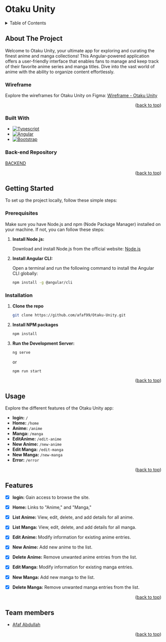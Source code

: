# Otaku Unity

<a name="readme-top"></a>
<!-- TABLE OF CONTENTS -->
<details>
  <summary>Table of Contents</summary>
  <ol>
    <li>
      <a href="#about-the-project">About The Project</a>
      <ul>
        <li><a href="#built-with">Wireframe</a></li>
        <li><a href="#built-with">Built With</a></li>
        <li><a href="#back-end-repository">Back-end Repository</a></li>
      </ul>
    </li>
    <li>
      <a href="#getting-started">Getting Started</a>
      <ul>
        <li><a href="#prerequisites">Prerequisites</a></li>
        <li><a href="#installation">Installation</a></li>
      </ul>
    </li>
    <li><a href="#usage">Usage</a></li>
    <li><a href="#features">Features</a></li>
    <li><a href="#team-members">Team members</a></li>
 
  </ol>
</details>


## About The Project

Welcome to Otaku Unity, your ultimate app for exploring and curating the finest anime and manga collections! This Angular-powered application offers a user-friendly interface that enables fans to manage and keep track of their favorite anime series and manga titles. Dive into the vast world of anime with the ability to organize content effortlessly.

### Wireframe

Explore the wireframes for Otaku Unity on Figma: [Wireframe - Otaku Unity](https://www.figma.com/file/5TSnrdbNhcozAejD2890vA/Wireframe-(Community)?type=whiteboard&node-id=0%3A1&t=z2zf8785toIUnbUn-1)


<p align="right">(<a href="#readme-top">back to top</a>)</p>

### Built With

* [![Typescript][typescript.com]][typescript-url]
* [![Angular][Angular.io]][Angular-url]
* [![Bootstrap][Bootstrap.com]][Bootstrap-url]

### Back-end Repository
[BACKEND](https://github.com/afaf99/Project-SDA-Java-Angular-.git)

<p align="right">(<a href="#readme-top">back to top</a>)</p>

## Getting Started

To set up the project locally, follow these simple steps:

### Prerequisites

Make sure you have Node.js and npm (Node Package Manager) installed on your machine. If not, you can follow these steps:

1. **Install Node.js:**

   Download and install Node.js from the official website: [Node.js](https://nodejs.org/)

2. **Install Angular CLI:**

   Open a terminal and run the following command to install the Angular CLI globally:

   ```sh
   npm install -g @angular/cli

### Installation

1. **Clone the repo**
   ```sh
   git clone https://github.com/afaf99/Otaku-Unity.git
   ```
2. **Install NPM packages**
   ```sh
   npm install
   ```
3. **Run the Development Server:**
   ```sh
   ng serve
   ```
   or
   ```sh
   npm run start
   ```
<p align="right">(<a href="#readme-top">back to top</a>)</p>

## Usage

Explore the different features of the Otaku Unity app:

* **login:** `/`
* **Home:** `/home`
* **Anime:** `/anime`
* **Manga:** `/manga`
* **EditAnime:** `/edit-anime`
* **New Anime:** `/new-anime`
* **Edit Manga:** `/edit-manga`
* **New Manga:** `/new-manga`
* **Error:** `/error`

<p align="right">(<a href="#readme-top">back to top</a>)</p>

## Features
- [x] **login:** Gain access to browse the site.

- [x] **Home:** Links to "Anime," and "Manga,"

- [x] **List Anime:** View, edit, delete, and add details for all anime.
    
- [x] **List Manga:** View, edit, delete, and add details for all manga.

- [x] **Edit Anime:** Modify information for existing anime entries.
    
- [x] **New Anime:** Add new anime to the list.

- [x] **Delete Anime:** Remove unwanted anime entries from the list.

- [x] **Edit Manga:** Modify information for existing manga entries.
      
- [x] **New Manga:** Add new manga to the list.

- [x] **Delete Manga:** Remove unwanted manga entries from the list.


<p align="right">(<a href="#readme-top">back to top</a>)</p>

## Team members

- [Afaf Abdullah](https://github.com/afaf99)

<p align="right">(<a href="#readme-top">back to top</a>)</p>

[Angular.io]: https://img.shields.io/badge/Angular-DD0031?style=for-the-badge&logo=angular&logoColor=white
[Angular-url]: https://angular.io/

[Bootstrap.com]: https://img.shields.io/badge/Bootstrap-563D7C?style=for-the-badge&logo=bootstrap&logoColor=white
[Bootstrap-url]: https://getbootstrap.com

[typescript.com]: https://img.shields.io/badge/typescript-2f74c0?style=for-the-badge&logo=typescript&logoColor=white
[typescript-url]: https://www.typescriptlang.org/
